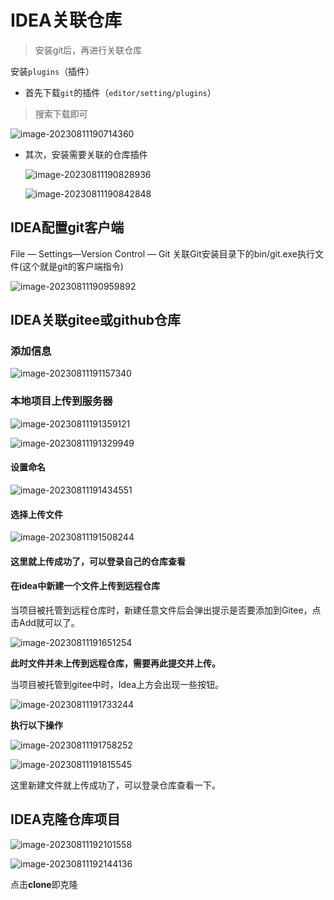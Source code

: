 # IDEA关联仓库

> 安装git后，再进行关联仓库

安装`plugins`（插件）

- 首先下载`git`的插件（`editor/setting/plugins`）
 > 搜索下载即可

   ![image-20230811190714360](https://s2.loli.net/2023/08/11/QqUMoJWEFpkv2DC.png)

- 其次，安装需要关联的仓库插件

  ![image-20230811190828936](https://s2.loli.net/2023/08/11/RoXLPmDOUj2gfSJ.png)

  ![image-20230811190842848](https://s2.loli.net/2023/08/11/bRs3pAPde2i59Mj.png)

## IDEA配置git客户端

File — Settings—Version Control — Git
关联Git安装目录下的bin/git.exe执行文件(这个就是git的客户端指令)

![image-20230811190959892](https://s2.loli.net/2023/08/11/HDKIbf5iMraS9yZ.png)

## IDEA关联gitee或github仓库

### **添加信息**

![image-20230811191157340](https://s2.loli.net/2023/08/11/YJe9kDxCrLSpubI.png)

### 本地项目上传到服务器

![image-20230811191359121](https://s2.loli.net/2023/08/11/IQsxl1i95MopWkt.png)

![image-20230811191329949](https://s2.loli.net/2023/08/11/IZClxS5jY3FBp2q.png)

#### 设置命名

![image-20230811191434551](https://s2.loli.net/2023/08/11/eLhOKYSq4BuRXny.png)

#### 选择上传文件

![image-20230811191508244](https://s2.loli.net/2023/08/11/PjlLnIfWUM1EiZa.png)

#### 这里就上传成功了，可以登录自己的仓库查看



####  **在idea中新建一个文件上传到远程仓库**

当项目被托管到远程仓库时，新建任意文件后会弹出提示是否要添加到Gitee，点击Add就可以了。

![image-20230811191651254](https://s2.loli.net/2023/08/11/8OxL3Rl4iaZAPXC.png)

**此时文件并未上传到远程仓库，需要再此提交并上传。**

当项目被托管到gitee中时，Idea上方会出现一些按钮。

![image-20230811191733244](https://s2.loli.net/2023/08/11/LA8yvCgXqseYxW7.png)

**执行以下操作**

![image-20230811191758252](https://s2.loli.net/2023/08/11/BZDIQR3sJN9pjFA.png)

![image-20230811191815545](https://s2.loli.net/2023/08/11/n81koEWTiIVXHKu.png)

这里新建文件就上传成功了，可以登录仓库查看一下。

## IDEA克隆仓库项目

![image-20230811192101558](https://s2.loli.net/2023/08/11/aRxMbhcoqeYgGFE.png)

![image-20230811192144136](https://s2.loli.net/2023/08/11/vyzqs8hCe5NJjOt.png)

点击**clone**即克隆